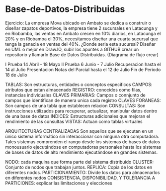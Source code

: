 # Base-de-Datos-Distribuidas
Ejercicio:
La empresa Mova ubicado en Ambato se dedica a construir o diseñar zapatos deportivos, 
la empresa tiene 2 sucursales en Latacunga y en Riobamba, las ventas en Ambato crecen en 10% diarios, 
en Latacunga el 20% y en Riobamba el 30%, necesitamos diseñar una cuarta sucursal que tenga la ganacia en ventas del 40%. 
¿Donde seria esta sucursal? Diseñar en UML o mejor en Draw.IO, subir los apuntes a GITHUB crear un repositorio y llamarlo 
Base de Datos Distribuidas. (Diagrama de flujo crear)

I Prueba 14 Abril - 18 Mayo
II Prueba 6 Junio - 7 Julio
Recuperacion hasta el 14 al Julio
Presentacion Notas del Parcial hasta el 12 de Julio
Fin de Periodo 18 de Julio

TABLAS: Son estructuras, entidades o conceptos especificos 
CAMPOS: atributos que estan almacenado
REGISTRO: conocidos como filas, instancias individuales
CLAVES PRIMARIAS: Campos o connjunto de campos que identifican de manera unica cada registro
CLAVES FORANEAS: Son campos de una tabla que establecen relacion
CONSULTAS: Son instrucciones utilizados para recuperar, actualizar, manipular datos dentro de una base de datos
INDICES: Estructuras adicionales que mejoran el rendimiento de las consultas
VISTAS: Actuan como tablas virtuales

ARQUITECTURAS CENTRALIZADAS
Son aquellos que se ejecutan en un único sistema informático sin interaccionar con ninguna otra computadora. Tales sistemas comprenden el rango desde los sistemas de bases de datos monousuario ejecutándose en computadoras personales hasta los sistemas de bases de datos de alto rendimiento ejecutándose en grandes sistemas.

NODO: cada maquina que forma parte del sistema distribuido
CLUSTER: Conjunto de nodos que trabajan juntos.
REPLICA: Copia de los datos en diferentes nodos.
PARTICIONAMIENTO: Divide los datos para almacenarlos en diferentes nodos
CONSISTENCIA, DISPONIBILIDAD, Y TOLERANCIA A PARTICIONES: explicar las limitaciones y elecciones 




